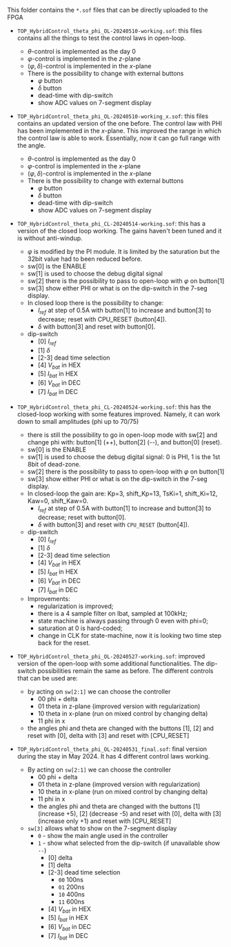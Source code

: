 This folder contains the `*.sof` files that can be directly uploaded to the FPGA

 - `TOP_HybridControl_theta_phi_OL-20240510-working.sof`: this files contains all the things to test the control laws in open-loop.
   - $\theta$-control is implemented as the day 0
   - $\varphi$-control is implemented in the $z$-plane
   - $(\varphi,\delta)$-control is implemented in the $x$-plane
   - There is the possibility to change with external buttons
     - $\varphi$ button
     - $\delta$ button
     - dead-time with dip-switch
     - show ADC values on 7-segment display

 - `TOP_HybridControl_theta_phi_OL-20240510-working_x.sof`: this files contains an updated version of the one before. The control law with PHI has been implemented in the $x$-plane. This improved the range in which the control law is able to work. Essentially, now it can go full range with the angle.
   - $\theta$-control is implemented as the day 0
   - $\varphi$-control is implemented in the $x$-plane
   - $(\varphi,\delta)$-control is implemented in the $x$-plane
   - There is the possibility to change with external buttons
     - $\varphi$ button
     - $\delta$ button
     - dead-time with dip-switch
     - show ADC values on 7-segment display
 - `TOP_HybridControl_theta_phi_CL-20240514-working.sof`: this has a version of the closed loop working. The gains haven't been tuned and it is without anti-windup.
   - $\varphi$ is modified by the PI module. It is limited by the saturation but the 32bit value had to been reduced before.
   - sw[0] is the ENABLE
   - sw[1] is used to choose the debug digital signal
   - sw[2] there is the possibility to pass to open-loop with $\varphi$ on button[1]
   - sw[3] show either PHI or what is on the dip-switch in the 7-seg display.
   - In closed loop there is the possibility to change:
     - $I_{ref}$ at step of 0.5A with button[1] to increase and button[3] to decrease; reset with CPU_RESET (button[4]).
     - $\delta$ with button[3] and reset with button[0].
   - dip-switch
     - [0] $I_{ref}$
     - [1] $\delta$
     - [2-3] dead time selection 
     - [4] $V_{bat}$ in HEX
     - [5] $I_{bat}$ in HEX
     - [6] $V_{bat}$ in DEC
     - [7] $I_{bat}$ in DEC
 - `TOP_HybridControl_theta_phi_CL-20240524-working.sof`: this has the closed-loop working with some features improved. Namely, it can work down to small amplitudes (phi up to 70/75)
   - there is still the possibility to go in open-loop mode with sw[2] and change phi with: button[1] (++), button[2] (--), and button[0] (reset).
   - sw[0] is the ENABLE
   - sw[1] is used to choose the debug digital signal: 0 is PHI, 1 is the 1st 8bit of dead-zone.
   - sw[2] there is the possibility to pass to open-loop with $\varphi$ on button[1]
   - sw[3] show either PHI or what is on the dip-switch in the 7-seg display.
   - In closed-loop the gain are: Kp=3, shift_Kp=13, TsKi=1, shift_Ki=12, Kaw=0, shift_Kaw=0.
     - $I_{ref}$ at step of 0.5A with button[1] to increase and button[3] to decrease; reset with button[0].
     - $\delta$ with button[3] and reset with `CPU_RESET` (button[4]).
   - dip-switch
     - [0] $I_{ref}$
     - [1] $\delta$
     - [2-3] dead time selection 
     - [4] $V_{bat}$ in HEX
     - [5] $I_{bat}$ in HEX
     - [6] $V_{bat}$ in DEC
     - [7] $I_{bat}$ in DEC
   - Improvements:
     - regularization is improved;
     - there is a 4 sample filter on Ibat, sampled at 100kHz;
     - state machine is always passing through 0 even with phi=0;
     - saturation at 0 is hard-coded;
     - change in CLK for state-machine, now it is looking two time step back for the reset.
 - `TOP_HybridControl_theta_phi_OL-20240527-working.sof`: improved version of the open-loop with some additional functionalities. The dip-switch possibilities remain the same as before. The different controls that can be used are:
   - by acting on `sw[2:1]` we can choose the controller
       - 00 phi + delta
       - 01 theta in z-plane (improved version with regularization)
       - 10 theta in x-plane (run on mixed control by changing delta)
       - 11 phi in x
   - the angles phi and theta are changed with the buttons [1], [2] and reset with [0], delta with [3] and reset with [CPU_RESET]
 - `TOP_HybridControl_theta_phi_OL-20240531_final.sof`: final version during the stay in May 2024. It has 4 different control laws working. 
   - By acting on `sw[2:1]` we can choose the controller
     - 00 phi + delta
     - 01 theta in z-plane (improved version with regularization)
     - 10 theta in x-plane (run on mixed control by changing delta)
     - 11 phi in x
     - the angles phi and theta are changed with the buttons [1] (increase +5), [2] (decrease -5) and reset with [0], delta with [3] (increase only +1) and reset with [CPU_RESET]
   - `sw[3]` allows what to show on the 7-segment display
     - `0` - show the main angle used in the controller 
     - `1` - show what selected from the dip-switch (if unavailable show `--`)
       - [0] delta
       - [1] delta
       - [2-3] dead time selection
         - `00` 100ns
         - `01` 200ns
         - `10` 400ns
         - `11` 600ns
       - [4] $V_{bat}$ in HEX
       - [5] $I_{bat}$ in HEX
       - [6] $V_{bat}$ in DEC
       - [7] $I_{bat}$ in DEC
